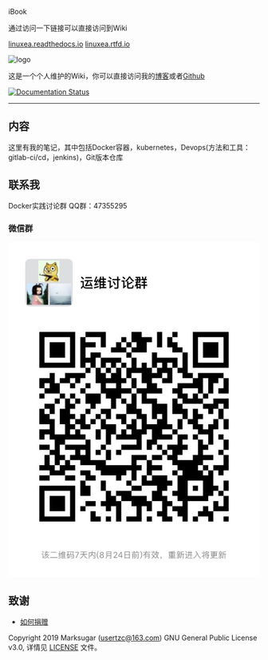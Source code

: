 iBook

通过访问一下链接可以直接访问到Wiki

[linuxea.readthedocs.io](http://linuxea.readthedocs.io/)
[linuxea.rtfd.io](http://linuxea.rtfd.io/)

![logo](https://www.linuxea.com/usr/uploads/2019/07/2124771891.png)

这是一个个人维护的Wiki，你可以直接访问我的[博客](https://www.linuxea.com)或者[Github](https://github.com/marksugar
)

[![Documentation Status](https://readthedocs.org/projects/linuxea/badge/?version=latest)](https://linuxea.readthedocs.io/zh/latest/?badge=latest)

------

## 内容

这里有我的笔记，其中包括Docker容器，kubernetes，Devops(方法和工具：gitlab-ci/cd，jenkins)，Git版本仓库

## 联系我

Docker实践讨论群 QQ群：47355295

### 微信群

![wx](wx.jpg)

## 致谢

- [如何捐赠](docs/dnnate.md)

Copyright 2019  Marksugar (usertzc@163.com) GNU General Public License v3.0, 详情见 [LICENSE](LICENSE) 文件。